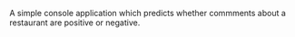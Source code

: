 A simple console application which predicts whether commments about a restaurant are positive or negative.
